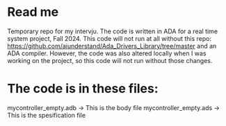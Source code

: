 # Read me

Temporary repo for my intervju. The code is written in ADA for a real time system project, Fall 2024. 
This code will not run at all without this repo: https://github.com/aiunderstand/Ada_Drivers_Library/tree/master and an ADA compiler. 
However, the code was also altered locally when I was working on the project, so this code will not run without those changes. 

# The code is in these files:
mycontroller_empty.adb -> This is the body file 
mycontroller_empty.ads -> This is the spesification file

